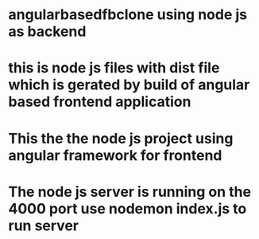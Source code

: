# angularbasedfbclone using node js as backend

# this is node js files with  dist file which is gerated by build of angular based frontend application

 # This the the node js project using angular framework for frontend



#   The node js server is running on the 4000 port use nodemon index.js to run server
